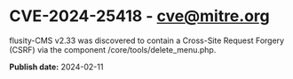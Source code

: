 # CVE-2024-25418 - cve@mitre.org

flusity-CMS v2.33 was discovered to contain a Cross-Site Request Forgery (CSRF) via the component /core/tools/delete_menu.php.

**Publish date:** 2024-02-11
